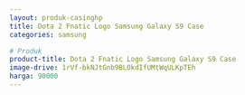 ```yaml
---
layout: produk-casinghp
title: Dota 2 Fnatic Logo Samsung Galaxy S9 Case
categories: samsung

# Produk
product-title: Dota 2 Fnatic Logo Samsung Galaxy S9 Case
image-drive: 1rVf-bkNJtGnb9BLOkdIfUMtWqULKpTEh
harga: 90000
---
```


